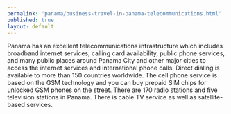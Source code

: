 ```yaml
--- 
permalink: 'panama/business-travel-in-panama-telecommunications.html' 
published: true 
layout: default
---
```

Panama has an excellent telecommunications infrastructure which includes broadband internet services, calling card availability, public phone services, and many public places around Panama City and other major cities to access the internet services and international phone calls. Direct dialing is available to more than 150 countries worldwide. The cell phone service is based on the GSM technology and you can buy prepaid SIM chips for unlocked GSM phones on the street. There are 170 radio stations and five television stations in Panama. There is cable TV service as well as satellite-based services.
